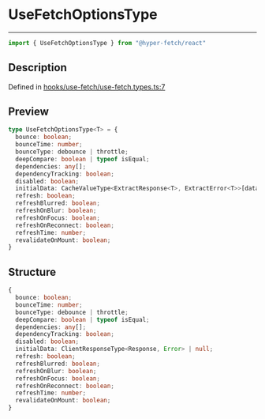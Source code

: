 

# UseFetchOptionsType

<div class="api-docs__separator">

---

</div><div class="api-docs__import">

```ts
import { UseFetchOptionsType } from "@hyper-fetch/react"
```

</div><div class="api-docs__section">

## Description

</div><div class="api-docs__description"><span class="api-docs__do-not-parse">



</span></div><p class="api-docs__definition">

Defined in [hooks/use-fetch/use-fetch.types.ts:7](https://github.com/BetterTyped/hyper-fetch/blob/3fe127e9/packages/react/src/hooks/use-fetch/use-fetch.types.ts#L7)

</p><div class="api-docs__section">

## Preview

</div><div class="api-docs__preview type">

```ts
type UseFetchOptionsType<T> = {
  bounce: boolean; 
  bounceTime: number; 
  bounceType: debounce | throttle; 
  deepCompare: boolean | typeof isEqual; 
  dependencies: any[]; 
  dependencyTracking: boolean; 
  disabled: boolean; 
  initialData: CacheValueType<ExtractResponse<T>, ExtractError<T>>[data] | null; 
  refresh: boolean; 
  refreshBlurred: boolean; 
  refreshOnBlur: boolean; 
  refreshOnFocus: boolean; 
  refreshOnReconnect: boolean; 
  refreshTime: number; 
  revalidateOnMount: boolean; 
}
```

</div><div class="api-docs__section">

## Structure

</div><div class="api-docs__returns">

```ts
{
  bounce: boolean;
  bounceTime: number;
  bounceType: debounce | throttle;
  deepCompare: boolean | typeof isEqual;
  dependencies: any[];
  dependencyTracking: boolean;
  disabled: boolean;
  initialData: ClientResponseType<Response, Error> | null;
  refresh: boolean;
  refreshBlurred: boolean;
  refreshOnBlur: boolean;
  refreshOnFocus: boolean;
  refreshOnReconnect: boolean;
  refreshTime: number;
  revalidateOnMount: boolean;
}
```

</div>